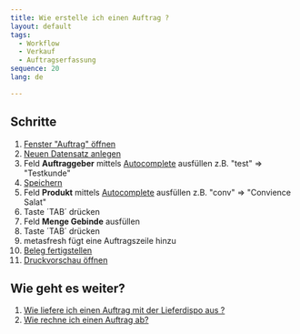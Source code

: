 ```yaml
---
title: Wie erstelle ich einen Auftrag ?
layout: default
tags:
  - Workflow
  - Verkauf
  - Auftragserfassung
sequence: 20
lang: de

---
```

## Schritte
1. [Fenster "Auftrag" öffnen](Wie_finde_und_öffne_ich_ein_Fenster)
1. [Neuen Datensatz anlegen](Wie_lege_ich_einen_neuen_datensatz_an)
1. Feld **Auftraggeber** mittels [Autocomplete](Wie_benutze_ich_Autocomplete) ausfüllen
  z.B. "test" => "Testkunde"
1. [Speichern](Wie_lege_ich_einen_neuen_datensatz_an)
1. Feld **Produkt** mittels [Autocomplete](Wie_benutze_ich_Autocomplete) ausfüllen
  z.B. "conv" => "Convience Salat"
1. Taste ´TAB´ drücken
1. Feld **Menge Gebinde** ausfüllen
1. Taste ´TAB´ drücken
1. metasfresh fügt eine Auftragszeile hinzu
1. [Beleg fertigstellen](Wie_stelle_ich_einen_Beleg_fertig)
1. [Druckvorschau öffnen](Wie_oeffne_ich_die_Druckvorschau)


## Wie geht es weiter?
1. [Wie liefere ich einen Auftrag mit der Lieferdispo aus ?](Wie_liefere_ich_einen_Auftrag_mit_der_Lieferdispo_aus)
1. [Wie rechne ich einen Auftrag ab?](Wie_rechne_ich_einen_Auftrag_ab)
